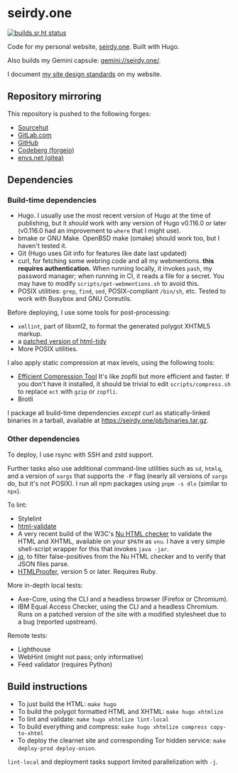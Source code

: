 # seirdy.one

[![builds.sr.ht status](https://builds.sr.ht/~seirdy/seirdy.one.svg)](https://builds.sr.ht/~seirdy/seirdy.one)

Code for my personal website, [seirdy.one](https://seirdy.one). Built with Hugo.

Also builds my Gemini capsule: <gemini://seirdy.one/>.

I document [my site design standards](https://seirdy.one/meta/site-design/) on my website.


## Repository mirroring

This repository is pushed to the following forges:

- [Sourcehut](https://sr.ht/~seirdy/seirdy.one/)
- [GitLab.com](https://gitlab.com/Seirdy/seirdy.one)
- [GitHub](https://github.com/Seirdy/seirdy.one)
- [Codeberg (forgejo)](https://codeberg.org/Seirdy/seirdy.one)
- [envs.net (gitea)](https://git.envs.net/Seirdy/seirdy.one)

## Dependencies

### Build-time dependencies

- Hugo. I usually use the most recent version of Hugo at the time of publishing, but it _should_ work with any version of Hugo v0.116.0 or later (v0.116.0 had an improvement to `where` that I might use).
- bmake or GNU Make. OpenBSD make (omake) should work too, but I haven't tested it.
- Git (Hugo uses Git info for features like date last updated)
- curl, for fetching some webring code and all my webmentions. **this requires authentication.** When running locally, it invokes `pash`, my password manager; when running in CI, it reads a file for a secret. You may have to modify `scripts/get-webmentions.sh` to avoid this.
- POSIX utilities: `grep`, `find`, `sed`, POSIX-compliant `/bin/sh`, etc. Tested to work with Busybox and GNU Coreutils.

Before deploying, I use some tools for post-processing:

- `xmllint`, part of libxml2, to format the generated polygot XHTML5 markup.
- a [patched version of html-tidy](https://git.sr.ht/~seirdy/tidy-html5)
- More POSIX utilities.

I also apply static compression at max levels, using the following tools:

- [Efficient Compression Tool](https://github.com/fhanau/Efficient-Compression-Tool) It's like zopfli but more efficient and faster. If you don't have it installed, it should be trivial to edit `scripts/compress.sh` to replace `ect` with `gzip` or `zopfli`.
- Brotli

I package all build-time dependencies _except_ curl as statically-linked binaries in a tarball, available at <https://seirdy.one/pb/binaries.tar.gz>.

### Other dependencies

To deploy, I use rsync with SSH and zstd support.

Further tasks also use additional command-line utilities such as `sd`, `htmlq`, and a version of `xargs` that supports the `-P` flag (nearly all versions of `xargs` do, but it's not POSIX). I run all npm packages using `pnpm -s dlx` (similar to `npx`).

To lint:

- Stylelint
- [html-validate](https://html-validate.org/)
- A very recent build of the W3C's [Nu HTML checker](https://github.com/validator/validator) to validate the HTML and XHTML, available on your `$PATH` as `vnu`. I have a very simple shell-script wrapper for this that invokes `java -jar`.
- [jq](https://stedolan.github.io/jq/), to filter false-positives from the Nu HTML checker and to verify that JSON files parse.
- [HTMLProofer](https://github.com/gjtorikian/html-proofer), version 5 or later. Requires Ruby.

More in-depth local tests:

- Axe-Core, using the CLI and a headless browser (Firefox or Chromium).
- IBM Equal Access Checker, using the CLI and a headless Chromium. Runs on a patched version of the site with a modified stylesheet due to a bug (reported upstream).

Remote tests:

- Lighthouse
- WebHint (might not pass; only informative)
- Feed validator (requires Python)

## Build instructions

- To just build the HTML: `make hugo`
- To build the polygot formatted HTML and XHTML: `make hugo xhtmlize`
- To lint and validate: `make hugo xhtmlize lint-local`
- To build everything and compress: `make hugo xhtmlize compress copy-to-xhtml`
- To deploy the clearnet site and corresponding Tor hidden service: `make deploy-prod deploy-onion`.

`lint-local` and deployment tasks support limited parallelization with `-j`.

